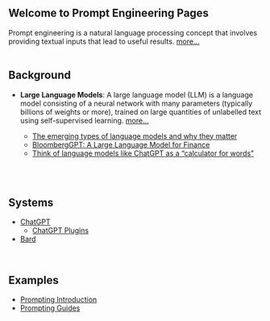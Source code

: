 ## Welcome to Prompt Engineering Pages  

Prompt engineering is a natural language processing concept that involves providing textual inputs that lead to useful results.  [more...](https://en.wikipedia.org/wiki/Prompt_engineering)  
<br>

## Background
- **Large Language Models**: A large language model (LLM) is a language model consisting of a neural network with many parameters (typically billions of weights or more), trained on large quantities of unlabelled text using self-supervised learning.  [more...](https://en.wikipedia.org/wiki/Large_language_model)

  - [The emerging types of language models and why they matter
  ](https://techcrunch.com/2022/04/28/the-emerging-types-of-language-models-and-why-they-matter/)
  - [BloombergGPT: A Large Language Model for Finance](https://doi.org/10.48550/arXiv.2303.17564)
  - [Think of language models like ChatGPT as a “calculator for words”](https://simonwillison.net/2023/Apr/2/calculator-for-words/)
<br>
<br>


## Systems
- [ChatGPT](https://chat.openai.com/chat)  
  - [ChatGPT Plugins](https://platform.openai.com/docs/plugins/introduction) 
- [Bard](https://bard.google.com/)  
<br>


## Examples
- [Prompting Introduction](https://github.com/dair-ai/Prompt-Engineering-Guide/blob/main/guides/prompts-intro.md)
- [Prompting Guides](https://github.com/dair-ai/Prompt-Engineering-Guide/tree/main/guides)
